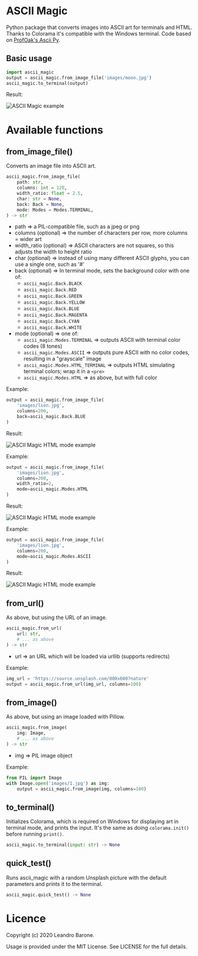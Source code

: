 # ASCII Magic

Python package that converts images into ASCII art for terminals and HTML. Thanks to Colorama it's compatible with the Windows terminal. Code based on [ProfOak's Ascii Py](https://github.com/ProfOak/Ascii_py/).

## Basic usage

```python
import ascii_magic
output = ascii_magic.from_image_file('images/moon.jpg')
ascii_magic.to_terminal(output)
```

Result:

![ASCII Magic example](https://raw.githubusercontent.com/LeandroBarone/python-ascii_magic/master/example_moon.png)

# Available functions

## from_image_file()

Converts an image file into ASCII art.

```python
ascii_magic.from_image_file(
    path: str,
    columns: int = 120,
    width_ratio: float = 2.5,
    char: str = None,
    back: Back = None,
    mode: Modes = Modes.TERMINAL,
) -> str
```

- path => a PIL-compatible file, such as a jpeg or png
- columns (optional) => the number of characters per row, more columns = wider art
- width_ratio (optional) => ASCII characters are not squares, so this adjusts the width to height ratio
- char (optional) => instead of using many different ASCII glyphs, you can use a single one, such as '#'
- back (optional) => In terminal mode, sets the background color with one of:
  - ```ascii_magic.Back.BLACK```
  - ```ascii_magic.Back.RED```
  - ```ascii_magic.Back.GREEN```
  - ```ascii_magic.Back.YELLOW```
  - ```ascii_magic.Back.BLUE```
  - ```ascii_magic.Back.MAGENTA```
  - ```ascii_magic.Back.CYAN```
  - ```ascii_magic.Back.WHITE```
- mode (optional) => one of:
  - ```ascii_magic.Modes.TERMINAL```  => outputs ASCII with terminal color codes (8 tones)
  - ```ascii_magic.Modes.ASCII```  => outputs pure ASCII with no color codes, resulting in a "grayscale" image
  - ```ascii_magic.Modes.HTML_TERMINAL``` => outputs HTML simulating terminal colors; wrap it in a ```<pre>```
  - ```ascii_magic.Modes.HTML``` => as above, but with full color

Example:

```python
output = ascii_magic.from_image_file(
    'images/lion.jpg',
    columns=200,
    back=ascii_magic.Back.BLUE
)
```

Result:

![ASCII Magic HTML mode example](https://raw.githubusercontent.com/LeandroBarone/python-ascii_magic/master/example_lion_blue.png)

Example:

```python
output = ascii_magic.from_image_file(
    'images/lion.jpg',
    columns=200,
    width_ratio=2,
    mode=ascii_magic.Modes.HTML
)
```

Result:

![ASCII Magic HTML mode example](https://raw.githubusercontent.com/LeandroBarone/python-ascii_magic/master/example_lion_html.png)

Example:

```python
output = ascii_magic.from_image_file(
    'images/lion.jpg',
    columns=200,
    mode=ascii_magic.Modes.ASCII
)
```

Result:

![ASCII Magic HTML mode example](https://raw.githubusercontent.com/LeandroBarone/python-ascii_magic/master/example_lion_ascii.png)

## from_url()

As above, but using the URL of an image.

```python
ascii_magic.from_url(
    url: str,
    # ... as above
) -> str
```

- url => an URL which will be loaded via urllib (supports redirects)

Example:

```python
img_url = 'https://source.unsplash.com/800x600?nature'
output = ascii_magic.from_url(img_url, columns=100)
```

## from_image()

As above, but using an image loaded with Pillow.

```python
ascii_magic.from_image(
    img: Image,
    # ... as above
) -> str
```

- img => PIL image object

Example:

```python
from PIL import Image
with Image.open('images/1.jpg') as img:
    output = ascii_magic.from_image(img, columns=100)
```

## to_terminal()

Initializes Colorama, which is required on Windows for displaying art in terminal mode, and prints the input. It's the same as doing ```colorama.init()``` before running ```print()```.

```python
ascii_magic.to_terminal(input: str) -> None
```

## quick_test()

Runs ascii_magic with a random Unsplash picture with the default parameters and prints it to the terminal.

```python
ascii_magic.quick_test() -> None
```

# Licence

Copyright (c) 2020 Leandro Barone.

Usage is provided under the MIT License. See LICENSE for the full details.